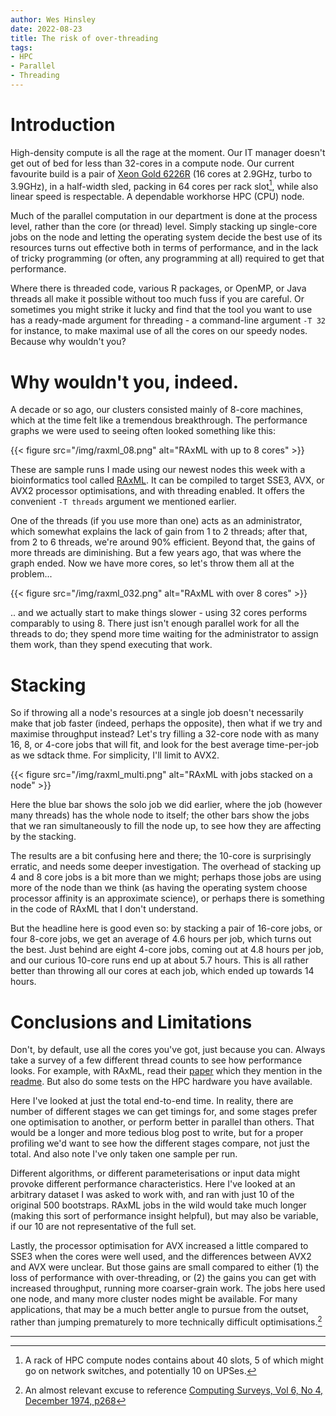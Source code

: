 ```yaml
---
author: Wes Hinsley
date: 2022-08-23
title: The risk of over-threading
tags:
- HPC
- Parallel
- Threading
---
```


# Introduction

High-density compute is all the rage at the moment. Our IT manager 
doesn't get out of bed for less than 32-cores in a compute node. Our current
favourite build is a pair of 
[Xeon Gold 6226R](https://ark.intel.com/content/www/us/en/ark/products/199347/intel-xeon-gold-6226r-processor-22m-cache-2-90-ghz.html)
(16 cores at 2.9GHz, turbo to 3.9GHz), in a half-width sled, packing in
64 cores per rack slot[^1], while also linear speed is respectable. A dependable
workhorse HPC (CPU) node.

Much of the parallel computation in our department is done at the process
level, rather than the core (or thread) level. Simply stacking up single-core
jobs on the node and letting the operating system decide the best use of its
resources turns out effective both in terms of performance, and in the lack of
tricky programming (or often, any programming at all) required to get that
performance.

Where there is threaded code, various R packages, or OpenMP, or Java threads
all make it possible without too much fuss if you are careful. Or sometimes
you might strike it lucky and find that the tool you want to use has a
ready-made argument for threading - a command-line argument `-T 32` for
instance, to make maximal use of all the cores on our speedy nodes. 
Because why wouldn't you?

# Why wouldn't you, indeed.

A decade or so ago, our clusters consisted mainly of 8-core machines, which
at the time felt like a tremendous breakthrough. The performance
graphs we were used to seeing often looked something like this:

{{< figure src="/img/raxml_08.png" alt="RAxML with up to 8 cores" >}}

These are sample runs I made using our newest nodes this week with a
bioinformatics tool called [RAxML](https://github.com/stamatak/standard-RAxML).
It can be compiled to target SSE3, AVX, or AVX2 processor optimisations,
and with threading enabled. It offers the convenient `-T threads` argument we
mentioned earlier. 

One of the threads (if you use more than one) acts as an
administrator, which somewhat explains the lack of gain from 1 to 2 threads;
after that, from 2 to 6 threads, we're around 90% efficient. Beyond that, the
gains of more threads are diminishing. But a few years ago, that was where
the graph ended. Now we have more cores, so let's throw them all at the
problem...

{{< figure src="/img/raxml_032.png" alt="RAxML with over 8 cores" >}}

.. and we actually start to make things slower - using 32 cores performs
comparably to using 8. There just isn't enough parallel work for all the
threads to do; they spend more time waiting for the administrator to
assign them work, than they spend executing that work.

# Stacking

So if throwing all a node's resources at a single job doesn't necessarily
make that job faster (indeed, perhaps the opposite), then what if we try and
maximise throughput instead? Let's try filling a 32-core node with as many 16, 8, or
4-core jobs that will fit, and look for the best average time-per-job as
we sdtack thme. For simplicity, I'll limit to AVX2.

{{< figure src="/img/raxml_multi.png" alt="RAxML with jobs stacked on a node" >}}

Here the blue bar shows the solo job we did earlier, where the job (however many
threads) has the whole node to itself; the other bars show the jobs that we ran 
simultaneously to fill the node up, to see how they are affecting by the stacking.

The results are a bit confusing here and there; the 10-core is surprisingly 
erratic, and needs some deeper investigation. The overhead of stacking up 4 and 8 core 
jobs is a bit more than we might; perhaps those jobs are using more of the node than
we think (as having the operating system choose processor affinity is an approximate
science), or perhaps there is something in the code of RAxML that I don't understand.

But the headline here is good even so: by stacking a pair of 16-core jobs, or four 8-core jobs,
we get an average of 4.6 hours per job, which turns out the best. Just behind are eight
4-core jobs, coming out at 4.8 hours per job, and our curious 10-core runs end up at about
5.7 hours. This is all rather better than throwing all our cores at each job, which ended up
towards 14 hours.

# Conclusions and Limitations

Don't, by default, use all the cores you've got, just because you can. 
Always take a survey of a few different thread counts to see how performance 
looks. For example, with RAxML, read their 
[paper](http://sco.h-its.org/exelixis/pubs/Exelixis-RRDR-2010-3.pdf) which
they mention in the [readme](https://github.com/stamatak/standard-RAxML). But
also do some tests on the HPC hardware you have available.
 
Here I've looked at just the total end-to-end time. In reality, there
are number of different stages we can get timings for, and some stages
prefer one optimisation to another, or perform better in parallel than
others. That would be a longer and more tedious
blog post to write, but for a proper profiling we'd want to see how the
different stages compare, not just the total. And also note I've only taken
one sample per run.

Different algorithms, or different parameterisations or input data 
might provoke different performance characteristics. Here I've looked at
an arbitrary dataset I was asked to work with, and ran with just 10 of
the original 500 bootstraps. RAxML jobs in the wild would take much longer
(making this sort of performance insight helpful), but may also be variable, if
our 10 are not representative of the full set.

Lastly, the processor optimisation for AVX increased a little
compared to SSE3 when the cores were well used, and the differences between 
AVX2 and AVX were unclear. But those gains are small compared to either (1) the 
loss of performance with over-threading, or (2) the gains you can get with
increased throughput, running more coarser-grain work. The jobs here used
one node, and many more cluster nodes might be available. For many applications,
that may be a much better angle to pursue from the outset, rather than jumping
prematurely to more technically difficult optimisations.[^2]
  
---


[^1]: A rack of HPC compute nodes contains about 40 slots, 5 of which might go on network switches, and potentially 10 on UPSes.
[^2]: An almost relevant excuse to reference [Computing Surveys, Vol 6, No 4, December 1974, p268](https://dl.acm.org/doi/10.1145/356635.356640)
